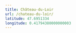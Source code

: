 ```yaml
---
title: Château-du-Loir
url: /chateau-du-loir/
latitude: 47.6951334
longitude: 0.41794380000000003
---
```

